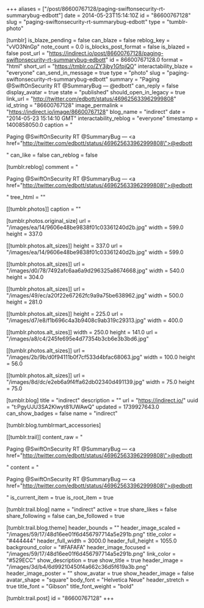 +++
aliases = ["/post/86600767128/paging-swiftonsecurity-rt-summarybug-edbott"]
date = 2014-05-23T15:14:10Z
id = "86600767128"
slug = "paging-swiftonsecurity-rt-summarybug-edbott"
type = "tumblr-photo"

[tumblr]
is_blaze_pending = false
can_blaze = false
reblog_key = "vVO3NnGp"
note_count = 0.0
is_blocks_post_format = false
is_blazed = false
post_url = "https://indirect.io/post/86600767128/paging-swiftonsecurity-rt-summarybug-edbott"
id = 86600767128.0
format = "html"
short_url = "https://tmblr.co/ZY3jby1GfpjQO"
interactability_blaze = "everyone"
can_send_in_message = true
type = "photo"
slug = "paging-swiftonsecurity-rt-summarybug-edbott"
summary = "Paging @SwiftOnSecurity RT @SummaryBug — @edbott"
can_reply = false
display_avatar = true
state = "published"
should_open_in_legacy = true
link_url = "http://twitter.com/edbott/status/469625633962999808"
id_string = "86600767128"
image_permalink = "https://indirect.io/image/86600767128"
blog_name = "indirect"
date = "2014-05-23 15:14:10 GMT"
interactability_reblog = "everyone"
timestamp = 1400858050.0
caption = "<p>Paging @SwiftOnSecurity RT @SummaryBug — <a href=\"http://twitter.com/edbott/status/469625633962999808\">@edbott</a></p>"
can_like = false
can_reblog = false

[tumblr.reblog]
comment = "<p>Paging @SwiftOnSecurity RT @SummaryBug — <a href=\"http://twitter.com/edbott/status/469625633962999808\">@edbott</a></p>"
tree_html = ""

[[tumblr.photos]]
caption = ""

[tumblr.photos.original_size]
url = "/images/ea/14/9606e48be9838f01c03361240d2b.jpg"
width = 599.0
height = 337.0

[[tumblr.photos.alt_sizes]]
height = 337.0
url = "/images/ea/14/9606e48be9838f01c03361240d2b.jpg"
width = 599.0

[[tumblr.photos.alt_sizes]]
url = "/images/d0/78/7492afc6aa6a9d296325a8674668.jpg"
width = 540.0
height = 304.0

[[tumblr.photos.alt_sizes]]
url = "/images/49/ec/a20f22e67262fc9a9a75be638962.jpg"
width = 500.0
height = 281.0

[[tumblr.photos.alt_sizes]]
height = 225.0
url = "/images/d7/e8/f1b696c4a3b9408c9ab319c29313.jpg"
width = 400.0

[[tumblr.photos.alt_sizes]]
width = 250.0
height = 141.0
url = "/images/a8/c4/245fe695e4d77354b3cb6e3b3bd6.jpg"

[[tumblr.photos.alt_sizes]]
url = "/images/2b/9b/d0f94111b0f7cf533d4bfac68063.jpg"
width = 100.0
height = 56.0

[[tumblr.photos.alt_sizes]]
url = "/images/8d/dc/e2eb6a9f4ffa62db02340d491139.jpg"
width = 75.0
height = 75.0

[tumblr.blog]
title = "indirect"
description = ""
url = "https://indirect.io/"
uuid = "t:PgyUJU3SA2Klwyt81UWAwQ"
updated = 1739927643.0
can_show_badges = false
name = "indirect"

[tumblr.blog.tumblrmart_accessories]

[[tumblr.trail]]
content_raw = "<p>Paging @SwiftOnSecurity RT @SummaryBug — <a href=\"http://twitter.com/edbott/status/469625633962999808\">@edbott</a></p>"
content = "<p>Paging @SwiftOnSecurity RT @SummaryBug &mdash; <a href=\"http://twitter.com/edbott/status/469625633962999808\">@edbott</a></p>"
is_current_item = true
is_root_item = true

[tumblr.trail.blog]
name = "indirect"
active = true
share_likes = false
share_following = false
can_be_followed = true

[tumblr.trail.blog.theme]
header_bounds = ""
header_image_scaled = "/images/59/17/48d16ee01f6d456797714a5e291b.png"
title_color = "#444444"
header_full_width = 3000.0
header_full_height = 1055.0
background_color = "#FAFAFA"
header_image_focused = "/images/59/17/48d16ee01f6d456797714a5e291b.png"
link_color = "#529ECC"
show_description = true
show_title = true
header_image = "/images/3d/b4/6d99210450f4a662c36d5f619a3b.png"
header_image_poster = ""
show_avatar = true
show_header_image = false
avatar_shape = "square"
body_font = "Helvetica Neue"
header_stretch = true
title_font = "Gibson"
title_font_weight = "bold"

[tumblr.trail.post]
id = "86600767128"
+++
